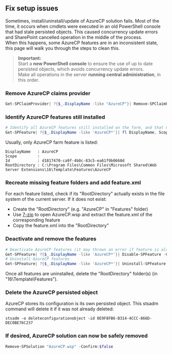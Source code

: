 ## Fix setup issues

Sometimes, install/uninstall/update of AzureCP solution fails. Most of the time, it occurs when cmdlets were executed in an old PowerShell console that had stale persisted objects. This caused concurrency update errors and SharePoint cancelled operation in the middle of the process.  
When this happens, some AzureCP features are in an inconsistent state, this page will walk you through the steps to clean this.

> **Important:**  
> Start a **new PowerShell console** to ensure the use of up to date persisted objects, which avoids concurrency update errors.  
> Make all operations in the server **running central administration**, in this order.

### Remove AzureCP claims provider

```powershell
Get-SPClaimProvider| ?{$_.DisplayName -like "AzureCP"}| Remove-SPClaimProvider
```

### Identify AzureCP features still installed

```powershell
# Identify all AzureCP features still installed on the farm, and that need to be manually uninstalled
Get-SPFeature| ?{$_.DisplayName -like 'AzureCP*'}| fl DisplayName, Scope, Id, RootDirectory
```

Usually, only AzureCP farm feature is listed:

```text
DisplayName   : AzureCP
Scope         :
Id            : d1817470-ca9f-4b0c-83c5-ea61f9b0660d
RootDirectory : C:\Program Files\Common Files\Microsoft Shared\Web Server Extensions\16\Template\Features\AzureCP
```

### Recreate missing feature folders and add feature.xml

For each feature listed, check if its "RootDirectory" actually exists in the file system of the current server. If it does not exist:

* Create the "RootDirectory" (e.g. "AzureCP" in "Features" folder)
* Use [7-zip](http://www.7-zip.org/) to open AzureCP.wsp and extract the feature.xml of the corresponding feature
* Copy the feature.xml into the "RootDirectory"

### Deactivate and remove the features

```powershell
# Deactivate AzureCP features (it may thrown an error if feature is already deactivated)
Get-SPFeature| ?{$_.DisplayName -like 'AzureCP*'}| Disable-SPFeature -Confirm:$false
# Uninstall AzureCP features
Get-SPFeature| ?{$_.DisplayName -like 'AzureCP*'}| Uninstall-SPFeature -Confirm:$false
```

Once all features are uninstalled, delete the "RootDirectory" folder(s) (in "16\Template\Features").

### Delete the AzureCP persisted object

AzureCP stores its configuration is its own persisted object. This stsadm command will delete it if it was not already deleted:

```
stsadm -o deleteconfigurationobject -id 0E9F8FB6-B314-4CCC-866D-DEC0BE76C237
```

### If desired, AzureCP solution can now be safely removed

```powershell
Remove-SPSolution "AzureCP.wsp" -Confirm:$false
```
